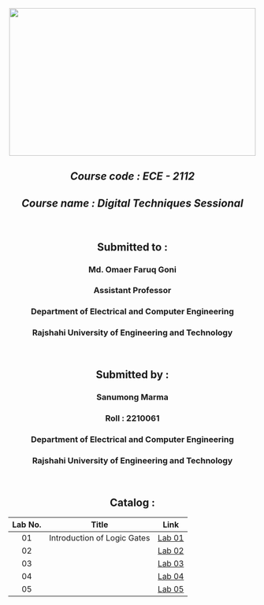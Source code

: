 <div align="center">
  
 <img src="https://www.newagebd.com/files/records/news/202308/210712_166.jpg" width="500" height="300">
  
</div>
<div align="center">
  
## *Course code :  ECE - 2112*
## *Course name : Digital Techniques Sessional*

<br>

## Submitted to : 
### Md. Omaer Faruq Goni
### Assistant Professor
### Department of Electrical and Computer Engineering
### Rajshahi University of Engineering and Technology

<br>

## Submitted by :

### Sanumong Marma
### Roll : 2210061
### Department of Electrical and Computer Engineering
### Rajshahi University of Engineering and Technology

<br>

## Catalog :

| Lab No. | Title | Link |
| :---: | :---: | :---: |
| 01 | Introduction of Logic Gates  | [Lab 01](https://github.com/Sanumong-void/ECE-2112_2210061/tree/main/LAB%2001)
| 02 |   | [Lab 02]()
| 03 |   | [Lab 03]()
| 04 |   | [Lab 04]()
| 05 |   | [Lab 05]()
